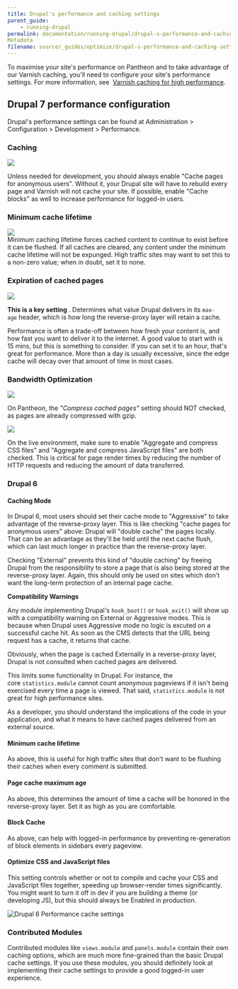```yaml
---
title: Drupal's performance and caching settings
parent_guide:
    - running-drupal
permalink: documentation/running-drupal/drupal-s-performance-and-caching-settings/
Metadata
filename: source/_guides/optimize/drupal-s-performance-and-caching-settings.md
---
```


To maximise your site's performance on Pantheon and to take advantage of our Varnish caching, you'll need to configure your site's performance settings.​ For more information, see  [Varnish caching for high performance](/documentation/advanced-topics/varnish-caching-for-high-performance/).

## Drupal 7 performance configuration

Drupal's performance settings can be found at Administration > Configuration > Development > Performance.

### Caching

![](https://pantheon-systems.desk.com/customer/portal/attachments/180072)  
Unless needed for development, you should always enable "Cache pages for anonymous users". Without it, your Drupal site will have to rebuild every page and Varnish will not cache your site. If possible, enable "Cache blocks" as well to increase performance for logged-in users.

### Minimum cache lifetime

![](https://pantheon-systems.desk.com/customer/portal/attachments/180073)  
Minimum caching lifetime forces cached content to continue to exist before it can be flushed. If all caches are cleared, any content under the minimum cache lifetime will not be expunged. High traffic sites may want to set this to a non-zero value; when in doubt, set it to none.

### Expiration of cached pages
 ![](https://pantheon-systems.desk.com/customer/portal/attachments/180074)

**This is a key setting** . Determines what value Drupal delivers in its `max-age` header, which is how long the reverse-proxy layer will retain a cache.

Performance is often a trade-off between how fresh your content is, and how fast you want to deliver it to the internet. A good value to start with is 15 mins, but this is something to consider. If you can set it to an hour, that's great for performance. More than a day is usually excessive, since the edge cache will decay over that amount of time in most cases.

### Bandwidth Optimization
 ![](https://pantheon-systems.desk.com/customer/portal/attachments/180075)

On Pantheon, the _"Compress cached pages"_ setting should NOT checked, as pages are already compressed with gzip.  
  
  
 ![](https://pantheon-systems.desk.com/customer/portal/attachments/180077)

On the live environment, make sure to enable "Aggregate and compress CSS files" and "Aggregate and compress JavaScript files" are both checked. This is critical for page render times by reducing the number of HTTP requests and reducing the amount of data transferred.

### Drupal 6

#### Caching Mode

In Drupal 6, most users should set their cache mode to "Aggressive" to take advantage of the reverse-proxy layer. This is like checking "cache pages for anonymous users" above: Drupal will "double cache" the pages locally. That can be an advantage as they'll be held until the next cache flush, which can last much longer in practice than the reverse-proxy layer.

Checking "External" prevents this kind of "double caching" by freeing Drupal from the responsibility to store a page that is also being stored at the reverse-proxy layer. Again, this should only be used on sites which don't want the long-term protection of an internal page cache.

**Compatibility Warnings**  
Any module implementing Drupal's `hook_boot()` or `hook_exit()` will show up with a compatibility warning on External or Aggressive modes. This is because when Drupal uses Aggressive mode no logic is excuted on a successful cache hit. As soon as the CMS detects that the URL being request has a cache, it returns that cache.

Obviously, when the page is cached Externally in a reverse-proxy layer, Drupal is not consulted when cached pages are delivered.

This limits some functionality in Drupal. For instance, the core `statistics.module` cannot count anonymous pageviews if it isn't being exercised every time a page is viewed. That said, `statistics.module` is not great for high performance sites.

As a developer, you should understand the implications of the code in your application, and what it means to have cached pages delivered from an external source.

#### Minimum cache lifetime

As above, this is useful for high traffic sites that don't want to be flushing their caches when every comment is submitted.

#### Page cache maximum age

As above, this determines the amount of time a cache will be honored in the reverse-proxy layer. Set it as high as you are comfortable.

#### Block Cache

As above, can help with logged-in performance by preventing re-generation of block elements in sidebars every pageview.

#### Optimize CSS and JavaScript files

This setting controls whether or not to compile and cache your CSS and JavaScript files together, speeding up browser-render times significantly. You might want to turn it off in dev if you are building a theme (or developing JS), but this should always be Enabled in production.

![Drupal 6 Performance cache settings](https://pantheon-systems.desk.com/customer/portal/attachments/31793)

### Contributed Modules

Contributed modules like `views.module` and `panels.module` contain their own caching options, which are much more fine-grained than the basic Drupal cache settings. If you use these modules, you should definitely look at implementing their cache settings to provide a good logged-in user experience.


